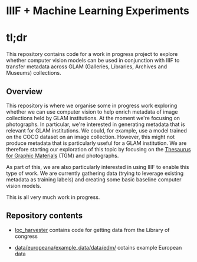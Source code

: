 # IIIF + Machine Learning Experiments 

# tl;dr
This repository contains code for a work in progress project to explore whether computer vision models can be used in conjunction with IIIF to transfer metadata across GLAM (Galleries, Libraries, Archives and Museums) collections. 


## Overview
This repository is where we organise some in progress work exploring whether we can use computer vision to help enrich metadata of image collections held by GLAM institutions. At the moment we're focusing on photographs. In particular, we're interested in generating metadata that is relevant for GLAM institutions. We could, for example, use a model trained on the COCO dataset on an image collection. However, this might not produce metadata that is particularly useful for a GLAM institution. We are therefore starting our exploration of this topic by focusing on the [Thesaurus for Graphic Materials](https://www.loc.gov/rr/print/tgm1/) (TGM) and photographs.  

As part of this, we are also particularly interested in using IIIF  to enable this type of work. We are currently gathering data (trying to leverage existing metadata as training labels) and creating some basic baseline computer vision models. 

This is all very much work in progress. 

## Repository contents 

- [loc_harvester](loc_harvester) contains code for getting data from the Library of congress 

- [data/europeana/example_data/data/edm/](data/europeana/example_data/data/edm/) cotains example European data
